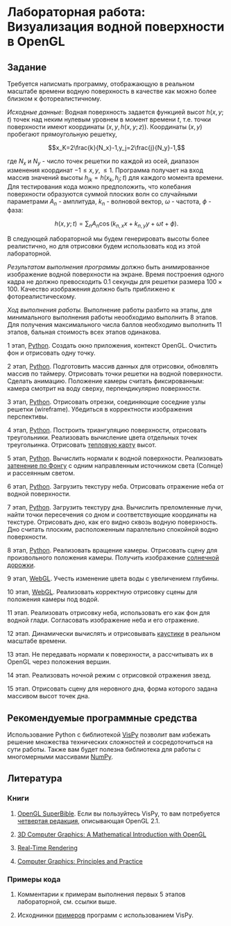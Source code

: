 # Лабораторная работа: Визуализация водной поверхности в OpenGL

## Задание

Требуется написмать программу, отображающую в реальном масштабе времени
водную поверхность в качестве как можно более близком к фотореалистичному.

*Исходные данные:* Водная поверхность задается функцией высот $h(x,y;t)$
точек над неким нулевым уровнем в момент времени $t$,
т.е. точки поверхности имеют координаты $(x,y,h(x,y;z))$.
Координаты $(x,y)$ пробегают прямоугольную решетку,

$$x_K=2\frac{k}{N_x}-1,y_j=2\frac{j}{N_y}-1,$$

где $N_x$ и $N_y$ - число точек решетки по каждой из осей,
диапазон изменения координат $-1\leq x,y,\leq 1$.
Программа получает на вход массив значений высоты
$h_{jk}=h(x_k,h_j;t)$ для каждого момента времени.
Для тестирования кода можно предположить, 
что колебания поверхности образуются суммой плоских
волн со случайными параметрами $A_n$ - амплитуда,
$k_n$ - волновой вектор, $\omega$ - частота, 
$\phi$ - фаза:

$$h(x,y;t)=\sum_n A_n\cos(k_{n,x}x+k_{n,y}y+\omega t+\phi).$$

В следующей лабораторной мы будем генерировать 
высоты более реалистично, но для отрисовки будем
использовать код из этой лабораторной.

*Результатом выполнения программы* должно быть 
анимированное изображение водной поверхности на экране.
Время построения одного кадра не должно превосходить 
0.1 секунды для решетки размера $100\times 100$.
Качество изображения должно быть приближено к 
фотореалистическому.

*Ход выполнения работы.* 
Выполнение работы разбито на этапы, 
для минимального выполнения работы неообходимо выполнить
8 этапов.
Для получения максимального числа баллов необходимо
выполнить 11 этапов, бальная стоимость всех этапов одинакова.

1 этап, [Python](render1.py). 
Создать окно приложения, контекст OpenGL.
Очистить фон и отрисовать одну точку.

2 этап, [Python](render2.py). 
Подготовить массив данных для отрисовки, 
обновлять массив по таймеру.
Отрисовать точки решетки на водной поверхности.
Сделать анимацию.
Положение камеры считать фиксированным: 
камера смотрит на воду сверху, 
перпендикулярно поверхности.

3 этап, [Python](render3.py). 
Отрисовать отрезки, соединяющие соседние 
узлы решетки (wireframe).
Убедиться в корректности изображения перспективы. 

4 этап, [Python](render4.py). Построить триангуляцию поверхности,
отрисовать треугольники. Реализовать вычисление
цвета отдельных точек треугольинка. 
Отрисовать [тепловую карту](https://ru.wikipedia.org/wiki/%D0%A2%D0%B5%D0%BF%D0%BB%D0%BE%D0%B2%D0%B0%D1%8F_%D0%BA%D0%B0%D1%80%D1%82%D0%B0) высот.

5 этап, [Python](render5b.py). Вычислить нормали к водной поверхности.
Реализовать [затенение по Фонгу](https://ru.wikipedia.org/wiki/%D0%97%D0%B0%D1%82%D0%B5%D0%BD%D0%B5%D0%BD%D0%B8%D0%B5_%D0%BF%D0%BE_%D0%A4%D0%BE%D0%BD%D0%B3%D1%83) с одним направленным источником света
(Солнце) и рассеянным светом.

6 этап, [Python](render6.py). Загрузить текстуру неба.
Отрисовать отражение неба от водной поверхности.

7 этап, [Python](render7.py). Загрузить текстуру дна.
Вычислить преломленные лучи, найти точки пересечения
со дном и соответствующие координаты на текстуре.
Отрисовать дно, как его видно сквозь водную поверхность.
Дно считать плоским, расположенным параллельно
спокойной водно поверхности.

8 этап, [Python](render8.py). Реализовать вращение камеры.
Отрисовать сцену для произвольного положения камеры.
Получить изображение [солнечной дорожки](https://www.shutterstock.com/video/clip-4867919-stock-footage-sunset-sea.html).

9 этап, [WebGL](render.html). Учесть изменение цвета воды с увеличением глубины.

10 этап, [WebGL](render10.html). Реализовать корректную отрисовку сцены
для положения камеры под водой.

11 этап. Реализовать отрисовку неба, использовать его
как фон для водной глади. 
Согласовать изображение неба и его отражение.

12 этап. Динамически вычислять и отрисовывать 
[каустики](https://ru.wikipedia.org/wiki/%D0%9A%D0%B0%D1%83%D1%81%D1%82%D0%B8%D0%BA%D0%B0) 
в реальном масштабе времени.

13 этап. Не передавать нормали к поверхности,
а рассчитывать их в OpenGL через положения вершин.

14 этап. Реализовать ночной режим с отрисовкой
отражения звезд.

15 этап. Отрисовать сцену для неровного дна,
форма которого задана массивом высот точек дна.

## Рекомендуемые программные средства
Использование Python с библиотекой 
[VisPy](http://vispy.org) 
позволит вам избежать решение множества технических
сложностей и сосредоточиться на сути работы.
Также вам будет полезна библиотека для работы
с многомерными массивами 
[NumPy](http://www.numpy.org/).

## Литература

### Книги

1. [OpenGL SuperBible](http://www.openglsuperbible.com/).
Если вы пользуйтесь VisPy, то вам потребуется
[четвертая редакция](https://www.google.ru/search?q=opengl+superbible+4th+edition+pdf), 
описывающая OpenGL 2.1.

1. [3D Computer Graphics: A Mathematical Introduction with OpenGL](https://www.google.ru/search?q=3d+computer+graphics+a+mathematical+introduction+with+opengl+pdf)

1. [Real-Time Rendering](http://www.realtimerendering.com/)

1. [Computer Graphics: Principles and Practice](http://dept.cs.williams.edu/~morgan/cgpp/about.xml)

### Примеры кода

1. Комментарии к примерам выполнения первых 5 этапов лабораторной, 
см. ссылки выше.

1. Исходнинки [примеров](http://vispy.org/gallery.html) 
программ с использованием VisPy.


